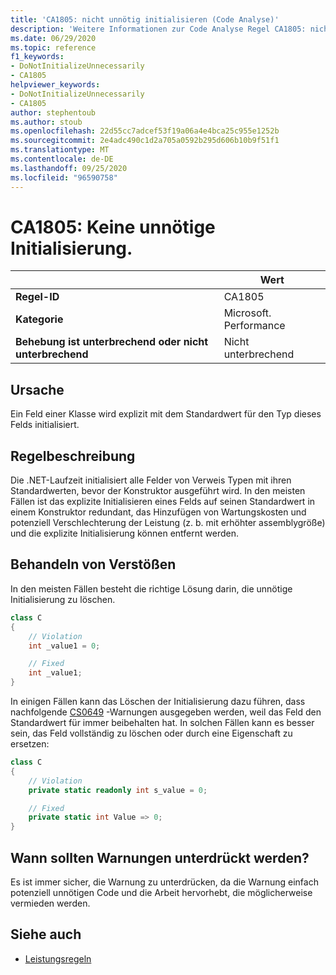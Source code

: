 ```yaml
---
title: 'CA1805: nicht unnötig initialisieren (Code Analyse)'
description: 'Weitere Informationen zur Code Analyse Regel CA1805: nicht unnötig initialisieren'
ms.date: 06/29/2020
ms.topic: reference
f1_keywords:
- DoNotInitializeUnnecessarily
- CA1805
helpviewer_keywords:
- DoNotInitializeUnnecessarily
- CA1805
author: stephentoub
ms.author: stoub
ms.openlocfilehash: 22d55cc7adcef53f19a06a4e4bca25c955e1252b
ms.sourcegitcommit: 2e4adc490c1d2a705a0592b295d606b10b9f51f1
ms.translationtype: MT
ms.contentlocale: de-DE
ms.lasthandoff: 09/25/2020
ms.locfileid: "96590758"
---
```

# <a name="ca1805-do-not-initialize-unnecessarily"></a>CA1805: Keine unnötige Initialisierung.

| | Wert |
|-|-|
| **Regel-ID** |CA1805|
| **Kategorie** |Microsoft. Performance|
| **Behebung ist unterbrechend oder nicht unterbrechend** |Nicht unterbrechend|

## <a name="cause"></a>Ursache

Ein Feld einer Klasse wird explizit mit dem Standardwert für den Typ dieses Felds initialisiert.

## <a name="rule-description"></a>Regelbeschreibung

Die .NET-Laufzeit initialisiert alle Felder von Verweis Typen mit ihren Standardwerten, bevor der Konstruktor ausgeführt wird. In den meisten Fällen ist das explizite Initialisieren eines Felds auf seinen Standardwert in einem Konstruktor redundant, das Hinzufügen von Wartungskosten und potenziell Verschlechterung der Leistung (z. b. mit erhöhter assemblygröße) und die explizite Initialisierung können entfernt werden.

## <a name="how-to-fix-violations"></a>Behandeln von Verstößen

In den meisten Fällen besteht die richtige Lösung darin, die unnötige Initialisierung zu löschen.

```csharp
class C
{
    // Violation
    int _value1 = 0;

    // Fixed
    int _value1;
}
```

In einigen Fällen kann das Löschen der Initialisierung dazu führen, dass nachfolgende [CS0649](../../../csharp/misc/cs0649.md) -Warnungen ausgegeben werden, weil das Feld den Standardwert für immer beibehalten hat.  In solchen Fällen kann es besser sein, das Feld vollständig zu löschen oder durch eine Eigenschaft zu ersetzen:

```csharp
class C
{
    // Violation
    private static readonly int s_value = 0;

    // Fixed
    private static int Value => 0;
}
```

## <a name="when-to-suppress-warnings"></a>Wann sollten Warnungen unterdrückt werden?

Es ist immer sicher, die Warnung zu unterdrücken, da die Warnung einfach potenziell unnötigen Code und die Arbeit hervorhebt, die möglicherweise vermieden werden.

## <a name="see-also"></a>Siehe auch

- [Leistungsregeln](performance-warnings.md)
